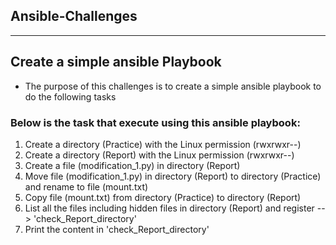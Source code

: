 ## Ansible-Challenges
***********
## Create a simple ansible Playbook 

* The purpose of this challenges is to create a simple ansible playbook to do the following tasks

### Below is the task that execute using this ansible playbook:

1. Create a directory (Practice) with the Linux permission (rwxrwxr--)
2. Create a directory (Report) with the Linux permission (rwxrwxr--)
3. Create a file (modification_1.py) in directory (Report)
4. Move file (modification_1.py) in directory (Report) to  directory (Practice) and rename to file (mount.txt)
5. Copy file (mount.txt) from directory (Practice) to directory (Report)
6. List all the files including hidden files in directory (Report) and register --> 'check_Report_directory'
7. Print the content in 'check_Report_directory'
